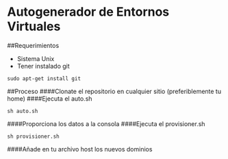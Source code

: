# Autogenerador de Entornos Virtuales
##Requerimientos
* Sistema Unix
* Tener instalado git
```shell
sudo apt-get install git
```

##Proceso
####Clonate el repositorio en cualquier sitio (preferiblemente tu home)
####Ejecuta el auto.sh
```shell
sh auto.sh
```
####Proporciona los datos a la consola
####Ejecuta el provisioner.sh
```shell
sh provisioner.sh
```
####Añade en tu archivo host los nuevos dominios
